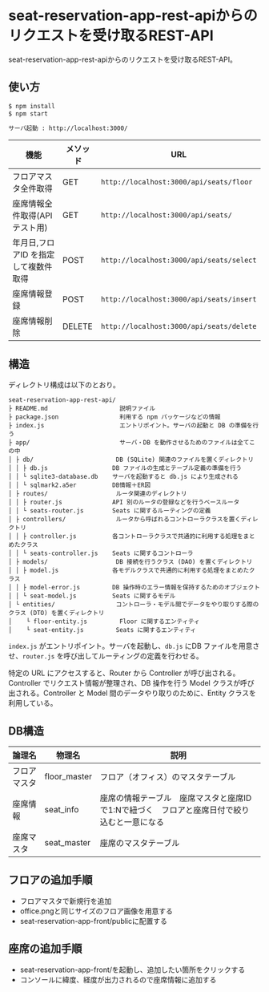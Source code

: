 # seat-reservation-app-rest-apiからのリクエストを受け取るREST-API

seat-reservation-app-rest-apiからのリクエストを受け取るREST-API。

## 使い方

```sh
$ npm install
$ npm start

サーバ起動 : http://localhost:3000/
```

| 機能 | メソッド | URL |
|---|---|---|
| フロアマスタ全件取得                | GET      | `http://localhost:3000/api/seats/floor`  |
| 座席情報全件取得(APIテスト用)       | GET      | `http://localhost:3000/api/seats/`       |
| 年月日,フロアID を指定して複数件取得 | POST     | `http://localhost:3000/api/seats/select` |
| 座席情報登録                       | POST     | `http://localhost:3000/api/seats/insert` |
| 座席情報削除                       | DELETE   | `http://localhost:3000/api/seats/delete` |

## 構造

ディレクトリ構成は以下のとおり。

```
seat-reservation-app-rest-api/
├ README.md                    説明ファイル
├ package.json                 利用する npm パッケージなどの情報
├ index.js                     エントリポイント。サーバの起動と DB の準備を行う
├ app/                         サーバ・DB を動作させるためのファイルは全てこの中
│ ├ db/                       DB (SQLite) 関連のファイルを置くディレクトリ
│ │ ├ db.js                  DB ファイルの生成とテーブル定義の準備を行う
│ │ └ sqlite3-database.db    サーバを起動すると db.js により生成される
│ │ └ sqlmark2.a5er          DB情報＋ER図
│ ├ routes/                   ルータ関連のディレクトリ
│ │ ├ router.js              API 別のルータの登録などを行うベースルータ
│ │ └ seats-router.js        Seats に関するルーティングの定義
│ ├ controllers/              ルータから呼ばれるコントローラクラスを置くディレクトリ
│ │ ├ controller.js          各コントローラクラスで共通的に利用する処理をまとめたクラス
│ │ └ seats-controller.js    Seats に関するコントローラ
│ ├ models/                   DB 接続を行うクラス (DAO) を置くディレクトリ
│ │ ├ model.js               各モデルクラスで共通的に利用する処理をまとめたクラス
│ │ ├ model-error.js         DB 操作時のエラー情報を保持するためのオブジェクト
│ │ └ seat-model.js          Seats に関するモデル
│ └ entities/                 コントローラ・モデル間でデータをやり取りする際のクラス (DTO) を置くディレクトリ
│    └ floor-entity.js         Floor に関するエンティティ
│    └ seat-entity.js         Seats に関するエンティティ
```

`index.js` がエントリポイント。サーバを起動し、`db.js` にDB ファイルを用意させ、`router.js` を呼び出してルーティングの定義を行わせる。

特定の URL にアクセスすると、Router から Controller が呼び出される。Controller でリクエスト情報が整理され、DB 操作を行う Model クラスが呼び出される。Controller と Model 間のデータやり取りのために、Entity クラスを利用している。

## DB構造

| 論理名 | 物理名 | 説明 |
|---|---|---|
| フロアマスタ    | floor_master      | フロア（オフィス）のマスタテーブル  |
| 座席情報        | seat_info      | 座席の情報テーブル　座席マスタと座席IDで1:Nで紐づく　フロアと座席日付で絞り込むと一意になる  |
| 座席マスタ      | seat_master      | 座席のマスタテーブル  |

## フロアの追加手順

- フロアマスタで新規行を追加
- office.pngと同じサイズのフロア画像を用意する
- seat-reservation-app-front/publicに配置する

## 座席の追加手順

- seat-reservation-app-front/を起動し、追加したい箇所をクリックする
- コンソールに緯度、経度が出力されるので座席情報に追加する
